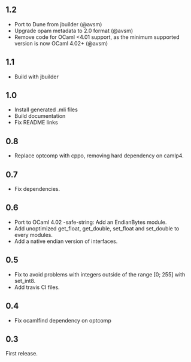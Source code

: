 1.2
---

* Port to Dune from jbuilder (@avsm)
* Upgrade opam metadata to 2.0 format (@avsm)
* Remove code for OCaml <4.01 support, as the minimum
  supported version is now OCaml 4.02+ (@avsm)

1.1
---------------

* Build with jbuilder

1.0
---------------

* Install generated .mli files
* Build documentation
* Fix README links

0.8
---------------

* Replace optcomp with cppo, removing hard dependency on camlp4.

0.7
---------------

* Fix dependencies.

0.6
---------------

* Port to OCaml 4.02 -safe-string: Add an EndianBytes module.
* Add unoptimized get_float, get_double, set_float and set_double to every modules.
* Add a native endian version of interfaces.

0.5
---------------

* Fix to avoid problems with integers outside of the range [0; 255] with set_int8.
* Add travis CI files.

0.4
---------------

* Fix ocamlfind dependency on optcomp

0.3
---------------

First release.
